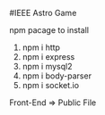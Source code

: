#IEEE Astro Game 

npm pacage to install
1. npm i http
2. npm i express
3. npm i mysql2
4. npm i body-parser
5. npm i socket.io


Front-End => Public File
